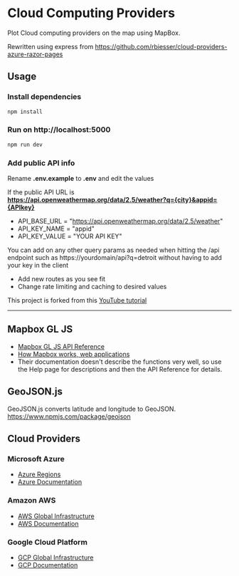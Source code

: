 # Cloud Computing Providers

Plot Cloud computing providers on the map using MapBox.

Rewritten using express from https://github.com/rbiesser/cloud-providers-azure-razor-pages

## Usage

### Install dependencies

```bash
npm install
```

### Run on http://localhost:5000

```bash
npm run dev
```

### Add public API info

Rename **.env.example** to **.env** and edit the values

If the public API URL is **https://api.openweathermap.org/data/2.5/weather?q={city}&appid={APIkey}**

- API_BASE_URL = "https://api.openweathermap.org/data/2.5/weather"
- API_KEY_NAME = "appid"
- API_KEY_VALUE = "YOUR API KEY"

You can add on any other query params as needed when hitting the /api endpoint such as https://yourdomain/api?q=detroit without having to add your key in the client

- Add new routes as you see fit
- Change rate limiting and caching to desired values

This project is forked from this [YouTube tutorial](https://youtu.be/ZGymN8aFsv4)

---

## Mapbox GL JS
- [Mapbox GL JS API Reference](https://docs.mapbox.com/mapbox-gl-js/api/)
- [How Mapbox works, web applications](https://docs.mapbox.com/help/how-mapbox-works/web-apps/)
- Their documentation doesn't describe the functions very well, so use the Help page for descriptions and then the API Reference for details.

## GeoJSON.js
GeoJSON.js converts latitude and longitude to GeoJSON. https://www.npmjs.com/package/geojson

## Cloud Providers
### Microsoft Azure
- [Azure Regions](https://azure.microsoft.com/en-us/global-infrastructure/regions/)
- [Azure Documentation](https://docs.microsoft.com/en-us/azure/)

### Amazon AWS
- [AWS Global Infrastructure](https://aws.amazon.com/about-aws/global-infrastructure/)
- [AWS Documentation](https://docs.aws.amazon.com/)

### Google Cloud Platform
- [GCP Global Infrastructure](https://cloud.withgoogle.com/infrastructure)
- [GCP Documentation](https://cloud.google.com/docs)